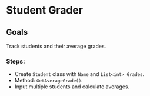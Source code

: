 # Student Grader

## Goals
Track students and their average grades.

### Steps:
- Create <code>Student</code> class with <code>Name</code> and <code>List\<int> Grades</code>.
- Method: <code>GetAverageGrade()</code>.
- Input multiple students and calculate averages.